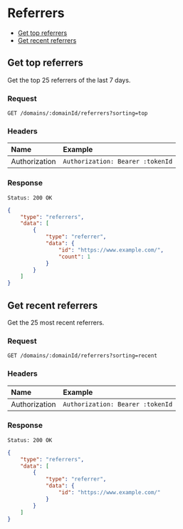 # Referrers

- [Get top referrers](#get-top-referrers)
- [Get recent referrers](#get-recent-referrers)

## Get top referrers

Get the top 25 referrers of the last 7 days.

### Request

```
GET /domains/:domainId/referrers?sorting=top
```

### Headers

| Name | Example |
|:-----------|:------------|
| Authorization | `Authorization: Bearer :tokenId` |

### Response

```
Status: 200 OK
```

```json
{
	"type": "referrers",
	"data": [
		{
			"type": "referrer",
			"data": {
				"id": "https://www.example.com/",
				"count": 1
			}
		}
	]
}
```

## Get recent referrers

Get the 25 most recent referrers.

### Request

```
GET /domains/:domainId/referrers?sorting=recent
```

### Headers

| Name | Example |
|:-----------|:------------|
| Authorization | `Authorization: Bearer :tokenId` |

### Response

```
Status: 200 OK
```

```json
{
	"type": "referrers",
	"data": [
		{
			"type": "referrer",
			"data": {
				"id": "https://www.example.com/"
			}
		}
	]
}
```